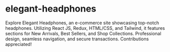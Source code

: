 # elegant-headphones
Explore Elegant Headphones, an e-commerce site showcasing top-notch headphones. Utilizing React JS, Redux, HTML/CSS, and Tailwind, it features sections for New Arrivals, Best Sellers, and Shop Collections. Professional design, seamless navigation, and secure transactions. Contributions appreciated!
